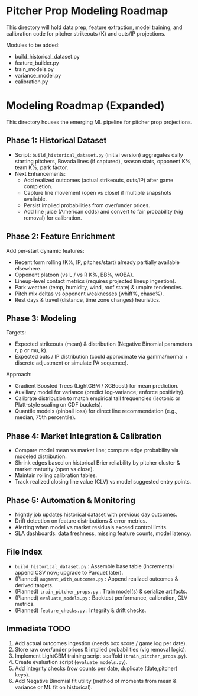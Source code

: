 # Pitcher Prop Modeling Roadmap

This directory will hold data prep, feature extraction, model training, and calibration code for pitcher strikeouts (K) and outs/IP projections.

Modules to be added:
- build_historical_dataset.py
- feature_builder.py
- train_models.py
- variance_model.py
- calibration.py

# Modeling Roadmap (Expanded)

This directory houses the emerging ML pipeline for pitcher prop projections.

## Phase 1: Historical Dataset
- Script: `build_historical_dataset.py` (initial version) aggregates daily starting pitchers, Bovada lines (if captured), season stats, opponent K%, team K%, park factor.
- Next Enhancements:
  - Add realized outcomes (actual strikeouts, outs/IP) after game completion.
  - Capture line movement (open vs close) if multiple snapshots available.
  - Persist implied probabilities from over/under prices.
  - Add line juice (American odds) and convert to fair probability (vig removal) for calibration.

## Phase 2: Feature Enrichment
Add per-start dynamic features:
- Recent form rolling (K%, IP, pitches/start) already partially available elsewhere.
- Opponent platoon (vs L / vs R K%, BB%, wOBA).
- Lineup-level contact metrics (requires projected lineup ingestion).
- Park weather (temp, humidity, wind, roof state) & umpire tendencies.
- Pitch mix deltas vs opponent weaknesses (whiff%, chase%).
- Rest days & travel (distance, time zone changes) heuristics.

## Phase 3: Modeling
Targets:
- Expected strikeouts (mean) & distribution (Negative Binomial parameters r, p or mu, k).
- Expected outs / IP distribution (could approximate via gamma/normal + discrete adjustment or simulate PA sequence).

Approach:
- Gradient Boosted Trees (LightGBM / XGBoost) for mean prediction.
- Auxiliary model for variance (predict log-variance; enforce positivity).
- Calibrate distribution to match empirical tail frequencies (isotonic or Platt-style scaling on CDF buckets).
- Quantile models (pinball loss) for direct line recommendation (e.g., median, 75th percentile).

## Phase 4: Market Integration & Calibration
- Compare model mean vs market line; compute edge probability via modeled distribution.
- Shrink edges based on historical Brier reliability by pitcher cluster & market maturity (open vs close).
- Maintain rolling calibration tables.
- Track realized closing line value (CLV) vs model suggested entry points.

## Phase 5: Automation & Monitoring
- Nightly job updates historical dataset with previous day outcomes.
- Drift detection on feature distributions & error metrics.
- Alerting when model vs market residuals exceed control limits.
- SLA dashboards: data freshness, missing feature counts, model latency.

## File Index
- `build_historical_dataset.py` : Assemble base table (incremental append CSV now; upgrade to Parquet later).
- (Planned) `augment_with_outcomes.py` : Append realized outcomes & derived targets.
- (Planned) `train_pitcher_props.py` : Train model(s) & serialize artifacts.
- (Planned) `evaluate_models.py` : Backtest performance, calibration, CLV metrics.
- (Planned) `feature_checks.py` : Integrity & drift checks.

## Immediate TODO
1. Add actual outcomes ingestion (needs box score / game log per date).
2. Store raw over/under prices & implied probabilities (vig removal logic).
3. Implement LightGBM training script scaffold (`train_pitcher_props.py`).
4. Create evaluation script (`evaluate_models.py`).
5. Add integrity checks (row counts per date, duplicate (date,pitcher) keys).
6. Add Negative Binomial fit utility (method of moments from mean & variance or ML fit on historical).
